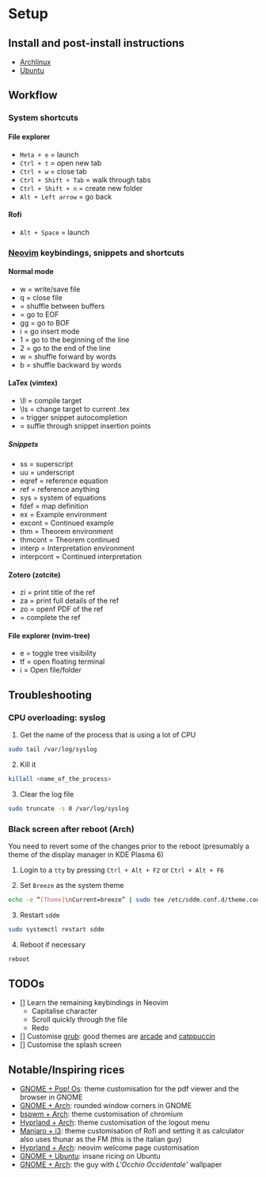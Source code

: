 # Setup 

## Install and post-install instructions

 - [Archlinux](./instructions/ArchLinux.md)
 - [Ubuntu](./instructions/Ubuntu.md)

## Workflow

### System shortcuts

#### File explorer
- `Meta + e` = launch
- `Ctrl + t` = open new tab
- `Ctrl + w` = close tab
- `Ctrl + Shift + Tab` = walk through tabs
- `Ctrl + Shift + n` = create new folder
- `Alt + Left arrow` = go back

#### Rofi
- `Alt + Space` = launch

### [Neovim](./instructions/Neovim.md) keybindings, snippets and shortcuts

#### Normal mode
- <leader>w = write/save file
- <leader>q = close file 
- <S-Tab> = shuffle between buffers 
- <S-G> = go to EOF 
- gg = go to BOF 
- i = go insert mode
- 1 = go to the beginning of the line
- 2 = go to the end of the line
- w = shuffle forward by words
- b = shuffle backward by words

#### LaTex (vimtex)
- \ll = compile target
- \ls = change target to current .tex
- <Tab> = trigger snippet autocompletion
- <S-Tab> = suffle through snippet insertion points
##### Snippets
- ss = superscript
- uu = underscript
- eqref = reference equation
- ref = reference anything
- sys = system of equations
- fdef = map definition
- ex = Example environment
- excont = Continued example
- thm = Theorem environment
- thmcont = Theorem continued
- interp = Interpretation environment
- interpcont = Continued interpretation

#### Zotero (zotcite)
- <leader>zi = print title of the ref
- <leader>za = print full details of the ref
- <leader>zo = openf PDF of the ref
- <C-Space> = complete the ref

#### File explorer (nvim-tree)
- <leader>e = toggle tree visibility
- <leader>tf = open floating terminal
- i = Open file/folder

## Troubleshooting

### CPU overloading: syslog
1. Get the name of the process that is using a lot of CPU
```bash
sudo tail /var/log/syslog
```
2. Kill it
```bash
killall <name_of_the_process>
```
3. Clear the log file
```bash
sudo truncate -s 0 /var/log/syslog
```

### Black screen after reboot (Arch)
You need to revert some of the changes prior to the reboot (presumably a theme of the display manager in KDE Plasma 6)
1. Login to a `tty` by pressing `Ctrl + Alt + F2` or `Ctrl + Alt + F6`

2. Set `Breeze` as the system theme
```bash
echo -e “[Theme]\nCurrent=breeze” | sudo tee /etc/sddm.conf.d/theme.conf
```

3. Restart `sddm`
```bash
sudo systemctl restart sddm
```

4. Reboot if necessary
```bash
reboot
```

## TODOs 

- [] Learn the remaining keybindings in Neovim
    - Capitalise character
    - Scroll quickly through the file
    - Redo
- [] Customise [grub](https://www.reddit.com/r/LinuxPorn/comments/1kehamn/gorgeousgrub_collection_of_beautiful/): good themes are [arcade](https://github.com/nobreDaniel/dotfile) and [catppuccin](https://github.com/catppuccin/grub) 
- [] Customise the splash screen 

## Notable/Inspiring rices 

- [GNOME + Pop! Os](https://www.reddit.com/r/unixporn/comments/1kg3u5i/gnome_riced_browser_to_match_terminal_and_pdf/): theme customisation for the pdf viewer and the browser in GNOME
- [GNOME + Arch](https://www.reddit.com/r/unixporn/comments/1ker7rd/gnome_my_best_gnome_rice_yet/): rounded window corners in GNOME
- [bspwm + Arch](https://www.reddit.com/r/unixporn/comments/1k7c8i1/bspwm_i_dont_use_anime_wallpapers/): theme customisation of chromium
- [Hyprland + Arch](https://www.reddit.com/r/LinuxPorn/comments/1jzvuiy/hyprland_arch_hyprland_black_metal_gorgoroth/): theme customisation of the logout menu
- [Manjaro + i3](https://www.reddit.com/r/unixporn/comments/1fc5zt6/i3_some_updates_to_my_config/): theme customisation of Rofi and setting it as calculator also uses thunar as the FM (this is the italian guy)
- [Hyprland + Arch](https://www.reddit.com/r/unixporn/comments/1dofro9/hyprland_minimal_but_stable_and_very_functional/): neovim welcome page customisation
- [GNOME + Ubuntu](https://www.reddit.com/r/unixporn/comments/16j8goo/gnome_ubuntu_2304_should_i_make_auto_installation/): insane ricing on Ubuntu
- [GNOME + Arch](https://www.reddit.com/r/unixporn/comments/16dej2u/gnome/): the guy with _L'Occhio Occidentale'_ wallpaper
